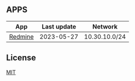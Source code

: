 ## APPS

| App                                 | Last update | Network       |
|-------------------------------------|-------------|---------------|
| [Redmine](https://www.redmine.org/) | 2023-05-27  | 10.30.10.0/24 |

## License

[MIT](./LICENSE)
